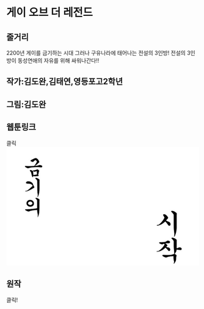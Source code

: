 # 게이 오브 더 레전드

## 줄거리
2200년 게이를 금기하는 시대 그러나 구유나라에 태어나는 전설의 3인방! 전설의 3인방이 동성연애의 자유를 위해 싸워나간다!!

## 작가:김도완,김태연,영등포고2학년
## 그림:김도완

## 웹툰링크

클릭[![](https://github.com/Kronost/gay-of-the-legend/blob/master/%EC%A0%9C%EB%AA%A9%20%EC%97%86%EC%9D%8C1.jpg?raw=true)](http://comic.naver.com/challenge/list.nhn?titleId=696229&no=1)

## 원작

클릭!![![](https://github.com/Kronost/gay-of-the-legend/blob/master/%EC%A0%9C%EB%AA%A9%20%EC%97%86%EC%9D%8C.jpg?raw=true)](https://docs.google.com/document/d/1yx9yP9z0HDBh3S_v2-sEApF_e_Ixqpkrhp28NHXDEiY/edit)
